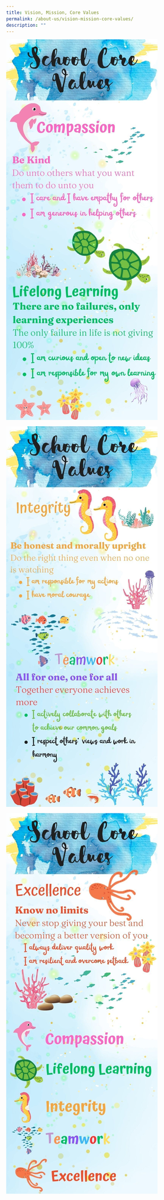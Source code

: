 ```yaml
---
title: Vision, Mission, Core Values
permalink: /about-us/vision-mission-core-values/
description: ""
---
```

![](/images/school%20core%20values.jpg)

![](/images/school%20core%20values%202.jpg)

![](/images/school%20core%20values%203.jpg)